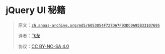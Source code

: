 # jQuery UI 秘籍

> 原文：[`zh.annas-archive.org/md5/6053054F727DA7F93DC0A95B33107695`](https://zh.annas-archive.org/md5/6053054F727DA7F93DC0A95B33107695)
> 
> 译者：[飞龙](https://github.com/wizardforcel)
> 
> 协议：[CC BY-NC-SA 4.0](http://creativecommons.org/licenses/by-nc-sa/4.0/)